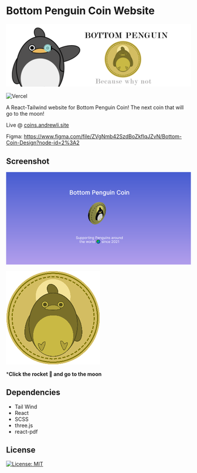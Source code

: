 # Bottom Penguin Coin Website

![bottom-penguin](img/bottom-penguin.png)

![Vercel](https://vercelbadge.vercel.app/api/Zeyu-Li/bottom-penguin-coin-website?style=for-the-badge)

A React-Tailwind website for Bottom Penguin Coin! The next coin that will go to the moon!

Live @ [coins.andrewli.site](https://coins.andrewli.site/)



Figma: https://www.figma.com/file/ZVgNmb42SzdBoZkflqJZvN/Bottom-Coin-Design?node-id=2%3A2

## Screenshot

![screen1](img/screen1.png)

![icon](img/icon.png)

\***Click the rocket 🚀 and go to the moon**

## Dependencies

- Tail Wind
- React
- SCSS
- three.js
- react-pdf

## License

[![License: MIT](https://img.shields.io/badge/License-MIT-blue.svg)](https://opensource.org/licenses/MIT)
